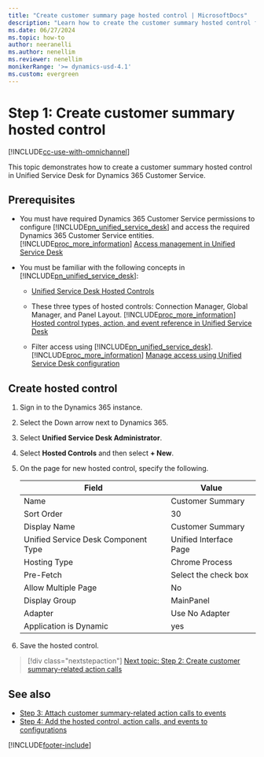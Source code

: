 ```yaml
---
title: "Create customer summary page hosted control | MicrosoftDocs"
description: "Learn how to create the customer summary hosted control for agents using Omnichannel for Customer Service."
ms.date: 06/27/2024
ms.topic: how-to
author: neeranelli
ms.author: nenellim
ms.reviewer: nenellim
monikerRange: '>= dynamics-usd-4.1'
ms.custom: evergreen
---
```



# Step 1: Create customer summary hosted control



[!INCLUDE[cc-use-with-omnichannel](../../includes/cc-use-with-omnichannel.md)]

This topic demonstrates how to create a customer summary hosted control in Unified Service Desk for Dynamics 365 Customer Service.

## Prerequisites 

- You must have required Dynamics 365 Customer Service permissions to configure [!INCLUDE[pn_unified_service_desk](../../includes/pn-unified-service-desk.md)] and access the required Dynamics 365 Customer Service entities. [!INCLUDE[proc_more_information](../../includes/proc-more-information.md)] [Access management in Unified Service Desk](/dynamics365/customer-engagement/unified-service-desk/admin/security-unified-service-desk)

- You must be familiar with the following concepts in [!INCLUDE[pn_unified_service_desk](../../includes/pn-unified-service-desk.md)]:  
  
  - [Unified Service Desk Hosted Controls](/dynamics365/customer-engagement/unified-service-desk/unified-service-desk-hosted-controls)  
  
  - These three types of hosted controls: Connection Manager, Global Manager, and Panel Layout. [!INCLUDE[proc_more_information](../../includes/proc-more-information.md)] [Hosted control types, action, and event reference in Unified Service Desk](/dynamics365/customer-engagement/unified-service-desk/hosted-control-types-action-event-reference) 
  
  - Filter access using [!INCLUDE[pn_unified_service_desk](../../includes/pn-unified-service-desk.md)]. [!INCLUDE[proc_more_information](../../includes/proc-more-information.md)] [Manage access using Unified Service Desk configuration](/dynamics365/customer-engagement/unified-service-desk/admin/manage-access-using-unified-service-desk-configuration)

## Create hosted control

1. Sign in to the Dynamics 365 instance.

2. Select the Down arrow next to Dynamics 365.

3. Select **Unified Service Desk Administrator**.

4. Select **Hosted Controls** and then select **+ New**.

5. On the page for new hosted control, specify the following.

    | Field                                         | Value                           |
    |-----------------------------------------------|---------------------------------|
    | Name                                | Customer Summary |
    | Sort Order | 30 |
    | Display Name | Customer Summary |
    | Unified Service Desk Component Type | Unified Interface Page |
    | Hosting Type | Chrome Process |
    | Pre-Fetch | Select the check box |
    | Allow Multiple Page | No |    
    | Display Group              | MainPanel |
    | Adapter              | Use No Adapter |
    | Application is Dynamic               | yes |

6.  Save the hosted control.

> [!div class="nextstepaction"]
> [Next topic: Step 2: Create customer summary-related action calls](customer-summary-step2-create-action-calls.md)

## See also

- [Step 3: Attach customer summary-related action calls to events](customer-summary-step3-attach-action-calls-events.md)
- [Step 4: Add the hosted control, action calls, and events to configurations](customer-summary-step4-add-hosted-control-action-calls-events-configurations.md)


[!INCLUDE[footer-include](../../includes/footer-banner.md)]
